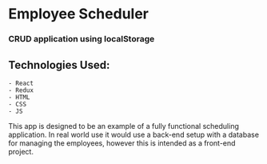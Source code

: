 # Employee Scheduler

### CRUD application using localStorage

## Technologies Used:

    - React
    - Redux
    - HTML
    - CSS
    - JS

This app is designed to be an example of a fully functional scheduling application. In real world use it would use a back-end setup with a database for managing the employees, however this is intended as a front-end project.
